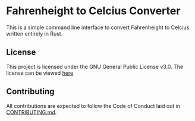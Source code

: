 # Fahrenheight to Celcius Converter 

This is a simple command line interface to convert Fahrenheight to Celcius written entirely in Rust.

## License

This project is licensed under the GNU General Public License v3.0. The license can be viewed [here](https://github.com/AspenJames/rust_fahrenheight_to_celcius/blob/master/LICENSE)

## Contributing 

All contributions are expected to follow the Code of Conduct laid out in [CONTRIBUTING.md](https://github.com/AspenJames/rust_fahrenheight_to_celcius/blob/master/CONTRIBUTING.md).
